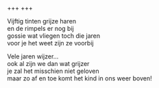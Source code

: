 +++
+++

Vijftig tinten grijze haren \
en de rimpels er nog bij \
gossie wat vliegen toch die jaren \
voor je het weet zijn ze voorbij

Vele jaren wijzer… \
ook al zijn we dan wat grijzer \
je zal het misschien niet geloven \
maar zo af en toe komt het kind in ons weer boven!
